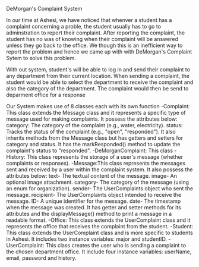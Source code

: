 DeMorgan's Complaint System

In our time at Ashesi, we have noticed that whenver a student has a complaint concerning a proble, the student usually has to go to adminstration to report their complaint. After reporting the complaint, the student has no was of knowing when their complaint will be answered unless they go back to the office. We though this is an inefficient way to report the problem and hence we came up with with DeMorgan's Complaint Sytem to solve this problem.

With out system, student's will be able to log in and send their complaint to any department from their current location. When sending a complaint, the student would be able to select the department to receive the complaint and also the category of the department. The complaint would then be send to deparment office for a response

Our System makes use of 8 classes each with its own function
    -Complaint: This class extends the Message class and it represents a specific type of message used for making complaints. It possess the attributes below:
category: The category of the complaint (e.g., water, electricity).
status: Tracks the status of the complaint (e.g., "open", "responded"). It also inherits methods from the Message class but has getters and setters for category and status. It has the markResponded() method to update the complaint's status to "responded".
    -DeMorganComplaint: This class 
    -History: This class represents the storage of a user's message (whether complaints or responses). 
    -Message:This class represents the messages sent and received by a user within the complaint system. It also possess the attributes below:
text- The textual content of the message.
image- An optional image attachment.
category- The category of the message (using an enum for organization).
sender- The UserComplaints object who sent the message.
recipient- The UserComplaints object intended to receive the message.
ID- A unique identifier for the message.
date- The timestamp when the message was created. It has getter and setter methods for its attributes and the displayMessage() method to print a message in a readable format.
    -Office: This class extends the UserComplaint class and it represents the office that receives the complaint from the student. 
    -Student: This class extends the UserComplaint class and is more specific to students in Ashesi. It includes two instance variables: major and studentID. 
    -UserComplaint: This class creates the user who is sending a complaint to the chosen department office. It include four instance variables: userName, email, password and history.
